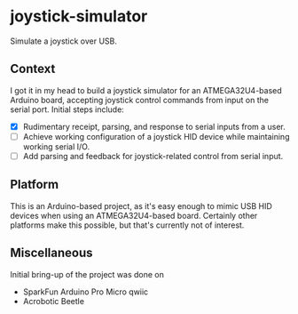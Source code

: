 # joystick-simulator

Simulate a joystick over USB.

## Context

I got it in my head to build a joystick simulator for an ATMEGA32U4-based
Arduino board, accepting joystick control commands from input on the serial port.
Initial steps include:

- [x] Rudimentary receipt, parsing, and response to serial inputs from a user.
- [ ] Achieve working configuration of a joystick HID device while maintaining working serial I/O.
- [ ] Add parsing and feedback for joystick-related control from serial input.

## Platform

This is an Arduino-based project, as it's easy enough to mimic USB HID devices
when using an ATMEGA32U4-based board. Certainly other platforms make this possible,
but that's currently not of interest.

## Miscellaneous

Initial bring-up of the project was done on

- SparkFun Arduino Pro Micro qwiic
- Acrobotic Beetle
